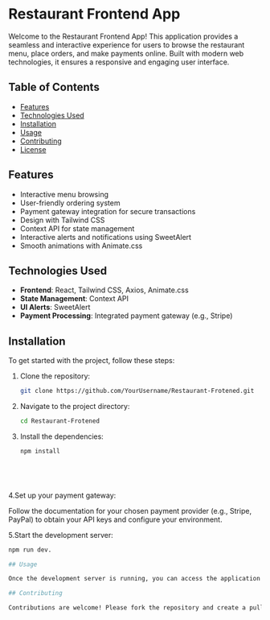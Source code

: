 # Restaurant Frontend App

Welcome to the Restaurant Frontend App! This application provides a seamless and interactive experience for users to browse the restaurant menu, place orders, and make payments online. Built with modern web technologies, it ensures a responsive and engaging user interface.

## Table of Contents

- [Features](#features)
- [Technologies Used](#technologies-used)
- [Installation](#installation)
- [Usage](#usage)
- [Contributing](#contributing)
- [License](#license)

## Features

- Interactive menu browsing
- User-friendly ordering system
- Payment gateway integration for secure transactions
- Design with Tailwind CSS
- Context API for state management
- Interactive alerts and notifications using SweetAlert
- Smooth animations with Animate.css

## Technologies Used

- **Frontend**: React, Tailwind CSS, Axios, Animate.css
- **State Management**: Context API
- **UI Alerts**: SweetAlert
- **Payment Processing**: Integrated payment gateway (e.g., Stripe)

## Installation

To get started with the project, follow these steps:

1. Clone the repository:

   ```bash
   git clone https://github.com/YourUsername/Restaurant-Frotened.git

2. Navigate to the project directory:

   ```bash
   cd Restaurant-Frotened
   
3. Install the dependencies:

   ```bash
   npm install



  
4.Set up your payment gateway:

Follow the documentation for your chosen payment provider (e.g., Stripe, PayPal) to obtain your API keys and configure your environment.


5.Start the development server:

  ```bash
  npm run dev.

## Usage

Once the development server is running, you can access the application at your local port.

## Contributing

Contributions are welcome! Please fork the repository and create a pull request for any improvements, features, or bug fixes.


